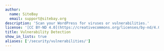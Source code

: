```yaml
---
author:
  name: SiteBay
  email: support@sitebay.org
description: 'Scan your WordPress for viruses or vulnerabilities.'
license: '[CC BY-ND 4.0](https://creativecommons.org/licenses/by-nd/4.0)'
title: Vulnerability Detection
show_in_lists: true
aliases: ['/security/vulnerabilities/']
---
```

